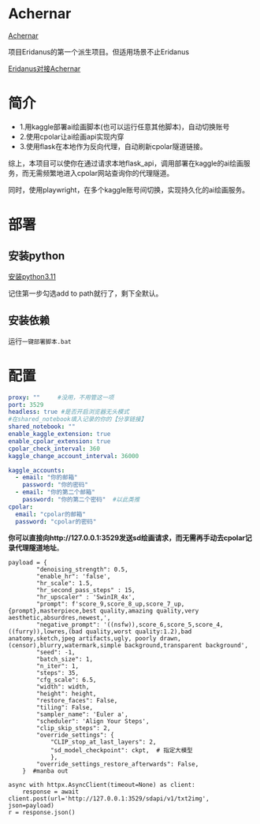 
# Achernar

[Achernar](https://www.star-facts.com/achernar/)

项目Eridanus的第一个派生项目。但适用场景不止Eridanus

[Eridanus对接Achernar](https://eridanus-doc.netlify.app/docs/%E6%8B%93%E5%B1%95%E5%8A%9F%E8%83%BD/ai%E7%BB%98%E7%94%BB/#kaggle%E9%83%A8%E7%BD%B2ai%E7%BB%98%E7%94%BB%E5%BF%85%E7%9C%8B)
# 简介
- 1.用kaggle部署ai绘画脚本(也可以运行任意其他脚本)，自动切换账号
- 2.使用cpolar让ai绘画api实现内穿
- 3.使用flask在本地作为反向代理，自动刷新cpolar隧道链接。

综上，本项目可以使你在通过请求本地flask_api，调用部署在kaggle的ai绘画服务，而无需频繁地进入cpolar网站查询你的代理隧道。

同时，使用playwright，在多个kaggle账号间切换，实现持久化的ai绘画服务。
# 部署
## 安装python
[安装python3.11](https://mirrors.huaweicloud.com/python/3.11.0/python-3.11.0-amd64.exe)

记住第一步勾选add to path就行了，剩下全默认。
## 安装依赖
运行`一键部署脚本.bat`
# 配置
```yaml
proxy: ""     #没用，不用管这一项
port: 3529
headless: true #是否开启浏览器无头模式
#在shared_notebook填入记录的你的【分享链接】
shared_notebook: ""
enable_kaggle_extension: true
enable_cpolar_extension: true
cpolar_check_interval: 360
kaggle_change_account_interval: 36000

kaggle_accounts:
  - email: "你的邮箱"
    password: "你的密码"
  - email: "你的第二个邮箱"
    password: "你的第二个密码"  #以此类推
cpolar:
  email: "cpolar的邮箱"
  password: "cpolar的密码"
```
**你可以直接向http://127.0.0.1:3529发送sd绘画请求，而无需再手动去cpolar记录代理隧道地址**。
```
payload = {
        "denoising_strength": 0.5,
        "enable_hr": 'false',
        "hr_scale": 1.5,
        "hr_second_pass_steps" : 15,
        "hr_upscaler" : 'SwinIR_4x',
        "prompt": f'score_9,score_8_up,score_7_up,{prompt},masterpiece,best quality,amazing quality,very aesthetic,absurdres,newest,',
        "negative_prompt": '((nsfw)),score_6,score_5,score_4,((furry)),lowres,(bad quality,worst quality:1.2),bad anatomy,sketch,jpeg artifacts,ugly, poorly drawn,(censor),blurry,watermark,simple background,transparent background',
        "seed": -1,
        "batch_size": 1,
        "n_iter": 1,
        "steps": 35,
        "cfg_scale": 6.5,
        "width": width,
        "height": height,
        "restore_faces": False,
        "tiling": False,
        "sampler_name": 'Euler a',
        "scheduler": 'Align Your Steps',
        "clip_skip_steps": 2,
        "override_settings": {
            "CLIP_stop_at_last_layers": 2,
            "sd_model_checkpoint": ckpt,  # 指定大模型
            },
        "override_settings_restore_afterwards": False,
    }  #manba out

async with httpx.AsyncClient(timeout=None) as client:
    response = await client.post(url='http://127.0.0.1:3529/sdapi/v1/txt2img', json=payload)
r = response.json()
```